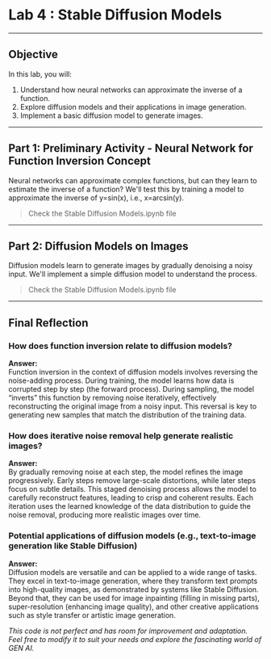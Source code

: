 # Lab 4 : Stable Diffusion Models

---

## Objective
In this lab, you will:
1. Understand how neural networks can approximate the inverse of a function.
2. Explore diffusion models and their applications in image generation.
3. Implement a basic diffusion model to generate images.

---

## Part 1: Preliminary Activity - Neural Network for Function Inversion Concept
Neural networks can approximate complex functions, but can they learn to estimate the inverse
of a function? We'll test this by training a model to approximate the inverse of y=sin(x), i.e.,
x=arcsin(y).

>Check the Stable Diffusion Models.ipynb file

---

## Part 2: Diffusion Models on Images
Diffusion models learn to generate images by gradually denoising a noisy input. We'll implement
a simple diffusion model to understand the process.

>Check the Stable Diffusion Models.ipynb file

---

## Final Reflection

### How does function inversion relate to diffusion models?

**Answer:**  
Function inversion in the context of diffusion models involves reversing the noise-adding process. During training, the model learns how data is corrupted step by step (the forward process). During sampling, the model “inverts” this function by removing noise iteratively, effectively reconstructing the original image from a noisy input. This reversal is key to generating new samples that match the distribution of the training data.

### How does iterative noise removal help generate realistic images?

**Answer:**  
By gradually removing noise at each step, the model refines the image progressively. Early steps remove large-scale distortions, while later steps focus on subtle details. This staged denoising process allows the model to carefully reconstruct features, leading to crisp and coherent results. Each iteration uses the learned knowledge of the data distribution to guide the noise removal, producing more realistic images over time.

### Potential applications of diffusion models (e.g., text-to-image generation like Stable Diffusion)

**Answer:**  
Diffusion models are versatile and can be applied to a wide range of tasks. They excel in text-to-image generation, where they transform text prompts into high-quality images, as demonstrated by systems like Stable Diffusion. Beyond that, they can be used for image inpainting (filling in missing parts), super-resolution (enhancing image quality), and other creative applications such as style transfer or artistic image generation.

*This code is not perfect and has room for improvement and adaptation. Feel free to modify it to suit your needs and explore the fascinating world of GEN AI.*
